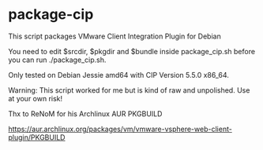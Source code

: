 # package-cip
This script packages VMware Client Integration Plugin for Debian

You need to edit $srcdir, $pkgdir and $bundle inside package_cip.sh before you can run ./package_cip.sh.

Only tested on Debian Jessie amd64 with CIP Version 5.5.0 x86_64.

Warning: This script worked for me but is kind of raw and unpolished. Use at your own risk!

Thx to ReNoM for his Archlinux AUR PKGBUILD

https://aur.archlinux.org/packages/vm/vmware-vsphere-web-client-plugin/PKGBUILD
